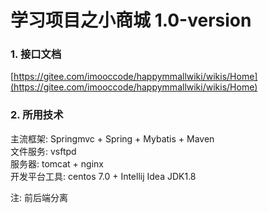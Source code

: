 # 学习项目之小商城 1.0-version

### 1. 接口文档
[https://gitee.com/imooccode/happymmallwiki/wikis/Home](https://gitee.com/imooccode/happymmallwiki/wikis/Home)

### 2. 所用技术
主流框架: Springmvc + Spring + Mybatis + Maven <br/>
文件服务: vsftpd <br/>
服务器: tomcat + nginx <br/>
开发平台工具: centos 7.0 + Intellij Idea
JDK1.8

注: 前后端分离
